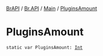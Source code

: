 [BrAPI](../../index.md) / [Br.API](../index.md) / [Main](index.md) / [PluginsAmount](./-plugins-amount.md)

# PluginsAmount

`static var PluginsAmount: `[`Int`](https://kotlinlang.org/api/latest/jvm/stdlib/kotlin/-int/index.html)